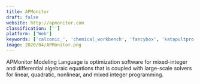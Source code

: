 ```yaml
---
title: APMonitor
draft: false 
website: http://apmonitor.com
classification: ['']
platform: ['Web']
keywords: ['calconic_', 'chemical_workbench', 'fancybox', 'katapultpro', 'magix_photo_manager_deluxe', 'mapnik', 'mygeodata_converter', 'pipedesigner_3d', 'pixlr', 'rawtherapee', 'sketch_viewer', 'typesample', 'webbsy', 'wolfram_mathematica', 'clipboard.js', 'iwinsoft_image_converter']
image: 2020/04/APMonitor.png
---
```

APMonitor Modeling Language is optimization software for mixed-integer and differential algebraic equations that is coupled with large-scale solvers for linear, quadratic, nonlinear, and mixed integer programming.
